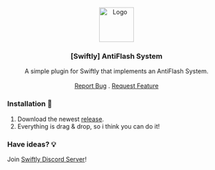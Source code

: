<br/>
<p align="center">
  <a href="https://github.com/swiftly-solution/swiftly_antiflash">
    <img src="https://media.discordapp.net/attachments/979452783466000466/1168236894652469248/Swiftly_Logo.png?ex=6575f264&is=65637d64&hm=dd2834983bebeab98d7febd44bb3bd20e9aded13ecefac63cc990b222a9d9e9e&=&format=webp&quality=lossless&width=468&height=468" alt="Logo" width="80" height="80">
  </a>

  <h3 align="center">[Swiftly] AntiFlash System</h3>

  <p align="center">
    A simple plugin for Swiftly that implements an AntiFlash System.
    <br/>
    <br/>
    <a href="https://github.com/swiftly-solution/swiftly_antiflash/issues">Report Bug</a>
    .
    <a href="https://github.com/swiftly-solution/swiftly_antiflash/issues">Request Feature</a>
  </p>
</p>


### Installation 👀

1. Download the newest [release](https://github.com/swiftly-solution/swiftly_antiflash/releases).
2. Everything is drag & drop, so i think you can do it!



### Have ideas? 💡
Join [Swiftly Discord Server](https://swiftlycs2.net/discord)!